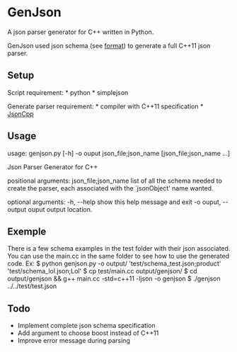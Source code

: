 GenJson
=======
A json parser generator for C++ written in Python.

GenJson used json schema (see [format][1]) to generate a full C++11 json parser.

Setup
-----
 Script requirement:
	* python
	* simplejson

 Generate parser requirement:
 	* compiler with C++11 specification
 	* [JsonCpp][2]

Usage
-----
usage: genjson.py [-h] -o ouput json_file;json_name [json_file;json_name ...]

Json Parser Generator for C++

positional arguments:
  json_file;json_name   list of all the schema needed to create the parser,
                        each associated with the `jsonObject' name wanted.

optional arguments:
  -h, --help            show this help message and exit
  -o ouput, --output ouput
                        output location.

Exemple
-------

There is a few schema examples in the test folder with their json associated.
You can use the main.cc in the same folder to see how to use the generated code.
Ex:
$ python genjson.py -o output/ 'test/schema_test.json;product' 'test/schema_lol.json;Lol'
$ cp test/main.cc output/genjson/
$ cd output/genjson && g++ main.cc -std=c++11 -ljson -o genjson
$ ./genjson ../../test/test.json


Todo
----

 * Implement complete json schema specification
 * Add argument to choose boost instead of C++11
 * Improve error message during parsing

[1]: http://json-schema.org/
[2]: http://jsoncpp.sourceforge.net





